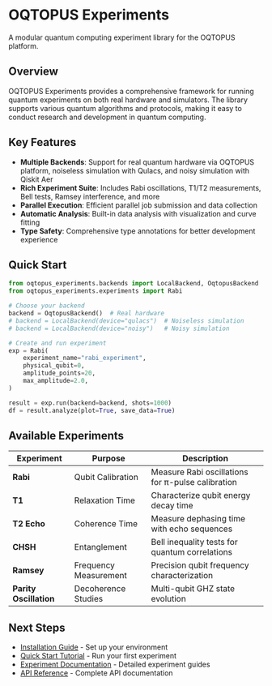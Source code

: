 # OQTOPUS Experiments

A modular quantum computing experiment library for the OQTOPUS platform.

## Overview

OQTOPUS Experiments provides a comprehensive framework for running quantum experiments on both real hardware and simulators. The library supports various quantum algorithms and protocols, making it easy to conduct research and development in quantum computing.

## Key Features

- **Multiple Backends**: Support for real quantum hardware via OQTOPUS platform, noiseless simulation with Qulacs, and noisy simulation with Qiskit Aer
- **Rich Experiment Suite**: Includes Rabi oscillations, T1/T2 measurements, Bell tests, Ramsey interference, and more
- **Parallel Execution**: Efficient parallel job submission and data collection
- **Automatic Analysis**: Built-in data analysis with visualization and curve fitting
- **Type Safety**: Comprehensive type annotations for better development experience

## Quick Start

```python
from oqtopus_experiments.backends import LocalBackend, OqtopusBackend
from oqtopus_experiments.experiments import Rabi

# Choose your backend
backend = OqtopusBackend()  # Real hardware
# backend = LocalBackend(device="qulacs")  # Noiseless simulation
# backend = LocalBackend(device="noisy")   # Noisy simulation

# Create and run experiment
exp = Rabi(
    experiment_name="rabi_experiment",
    physical_qubit=0,
    amplitude_points=20,
    max_amplitude=2.0,
)

result = exp.run(backend=backend, shots=1000)
df = result.analyze(plot=True, save_data=True)
```

## Available Experiments

| Experiment | Purpose | Description |
|-----------|---------|-------------|
| **Rabi** | Qubit Calibration | Measure Rabi oscillations for π-pulse calibration |
| **T1** | Relaxation Time | Characterize qubit energy decay time |
| **T2 Echo** | Coherence Time | Measure dephasing time with echo sequences |
| **CHSH** | Entanglement | Bell inequality tests for quantum correlations |
| **Ramsey** | Frequency Measurement | Precision qubit frequency characterization |
| **Parity Oscillation** | Decoherence Studies | Multi-qubit GHZ state evolution |

## Next Steps

- [Installation Guide](getting-started/installation.md) - Set up your environment
- [Quick Start Tutorial](getting-started/quickstart.md) - Run your first experiment
- [Experiment Documentation](experiments/index.md) - Detailed experiment guides
- [API Reference](reference/SUMMARY.md) - Complete API documentation